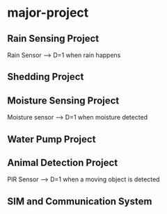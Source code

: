 # major-project
## Rain Sensing Project
Rain Sensor --> D=1 when rain happens
## Shedding Project
## Moisture Sensing Project
Moisture sensor --> D=1 when moisture detected
## Water Pump Project
## Animal Detection Project
PIR Sensor --> D=1 when a moving object is detected
## SIM and Communication System
